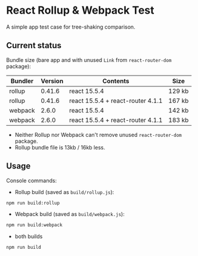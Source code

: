# React Rollup & Webpack Test

A simple app test case for tree-shaking comparison.

## Current status

Bundle size (bare app and with unused `Link` from `react-router-dom` package):

| Bundler | Version | Contents | Size |
| --- | --- | --- | --- |
| rollup | 0.41.6 | react 15.5.4 | 129 kb |
| rollup | 0.41.6 | react 15.5.4 + react-router 4.1.1 | 167 kb |
| webpack | 2.6.0 | react 15.5.4  | 142 kb |
| webpack | 2.6.0 | react 15.5.4 + react-router 4.1.1 | 183 kb |

- Neither Rollup nor Webpack can't remove unused `react-router-dom` package.
- Rollup bundle file is 13kb / 16kb less.

## Usage

Console commands:

- Rollup build (saved as `build/rollup.js`):

```sh
npm run build:rollup
```

- Webpack build (saved as `build/webpack.js`):

```sh
npm run build:webpack
```

- both builds

```sh
npm run build
```
